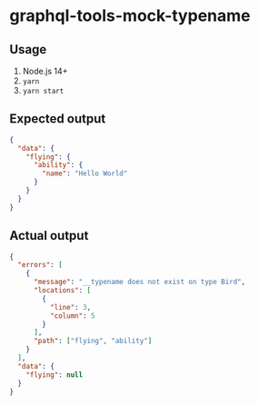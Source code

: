 # graphql-tools-mock-typename

## Usage

1. Node.js 14+
2. `yarn`
3. `yarn start`

## Expected output

```json
{
  "data": {
    "flying": {
      "ability": {
        "name": "Hello World"
      }
    }
  }
}
```

## Actual output

```json
{
  "errors": [
    {
      "message": "__typename does not exist on type Bird",
      "locations": [
        {
          "line": 3,
          "column": 5
        }
      ],
      "path": ["flying", "ability"]
    }
  ],
  "data": {
    "flying": null
  }
}
```
